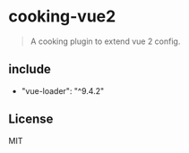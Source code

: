 # cooking-vue2
> A cooking plugin to extend vue 2 config.

## include
- "vue-loader": "^9.4.2"

## License
MIT
